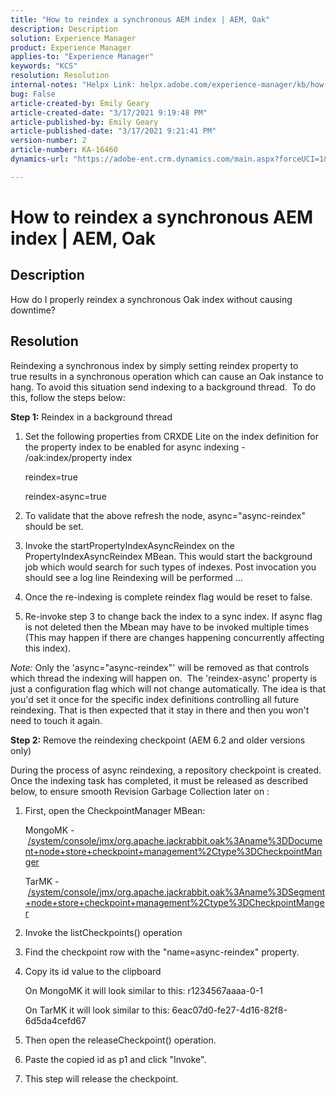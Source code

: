 ```yaml
---
title: "How to reindex a synchronous AEM index | AEM, Oak"
description: Description
solution: Experience Manager
product: Experience Manager
applies-to: "Experience Manager"
keywords: "KCS"
resolution: Resolution
internal-notes: "Helpx Link: helpx.adobe.com/experience-manager/kb/how-to-reindex-a-synchronous-AEM-index-AEM-Oak.html"
bug: False
article-created-by: Emily Geary
article-created-date: "3/17/2021 9:19:48 PM"
article-published-by: Emily Geary
article-published-date: "3/17/2021 9:21:41 PM"
version-number: 2
article-number: KA-16460
dynamics-url: "https://adobe-ent.crm.dynamics.com/main.aspx?forceUCI=1&pagetype=entityrecord&etn=knowledgearticle&id=3613fb7d-6687-eb11-a812-000d3a593216"

---
```

# How to reindex a synchronous AEM index | AEM, Oak

## Description


How do I properly reindex a synchronous Oak index without causing downtime?


## Resolution


Reindexing a synchronous index by simply setting reindex property to true results in a synchronous operation which can cause an Oak instance to hang. To avoid this situation send indexing to a background thread.  To do this, follow the steps below:

<b>Step 1:</b> Reindex in a background thread

1. Set the following properties from CRXDE Lite on the index definition for the property index to be enabled for async indexing - /oak:index/property index

    reindex=true

    reindex-async=true
2. To validate that the above refresh the node, async="async-reindex" should be set.
3. Invoke the startPropertyIndexAsyncReindex on the PropertyIndexAsyncReindex MBean. This would start the background job which would search for such types of indexes. Post invocation you should see a log line Reindexing will be performed ...
4. Once the re-indexing is complete reindex flag would be reset to false.
5. Re-invoke step 3 to change back the index to a sync index. If async flag is not deleted then the Mbean may have to be invoked multiple times (This may happen if there are changes happening concurrently affecting this index).



*Note:* Only the 'async="async-reindex"' will be removed as that controls which thread the indexing will happen on.  The 'reindex-async' property is just a configuration flag which will not change automatically. The idea is that you'd set it once for the specific index definitions controlling all future reindexing. That is then expected that it stay in there and then you won't need to touch it again.


<b>Step 2:</b> Remove the reindexing checkpoint (AEM 6.2 and older versions only)

During the process of async reindexing, a repository checkpoint is created. Once the indexing task has completed, it must be released as described below, to ensure smooth Revision Garbage Collection later on :

1. First, open the CheckpointManager MBean:

    MongoMK - [/system/console/jmx/org.apache.jackrabbit.oak%3Aname%3DDocument+node+store+checkpoint+management%2Ctype%3DCheckpointManger](http://localhost:4502/system/console/jmx/org.apache.jackrabbit.oak%3Aname%3DDocument+node+store+checkpoint+management%2Ctype%3DCheckpointManger)

    TarMK - [/system/console/jmx/org.apache.jackrabbit.oak%3Aname%3DSegment+node+store+checkpoint+management%2Ctype%3DCheckpointManger](http://localhost:4502/system/console/jmx/org.apache.jackrabbit.oak%3Aname%3DSegment+node+store+checkpoint+management%2Ctype%3DCheckpointManger)
2. Invoke the listCheckpoints() operation
3. Find the checkpoint row with the "name=async-reindex" property.
4. Copy its id value to the clipboard

    On MongoMK it will look similar to this: r1234567aaaa-0-1

    On TarMK it will look similar to this: 6eac07d0-fe27-4d16-82f8-6d5da4cefd67
5. Then open the releaseCheckpoint() operation.
6. Paste the copied id as p1 and click "Invoke".
7. This step will release the checkpoint.

